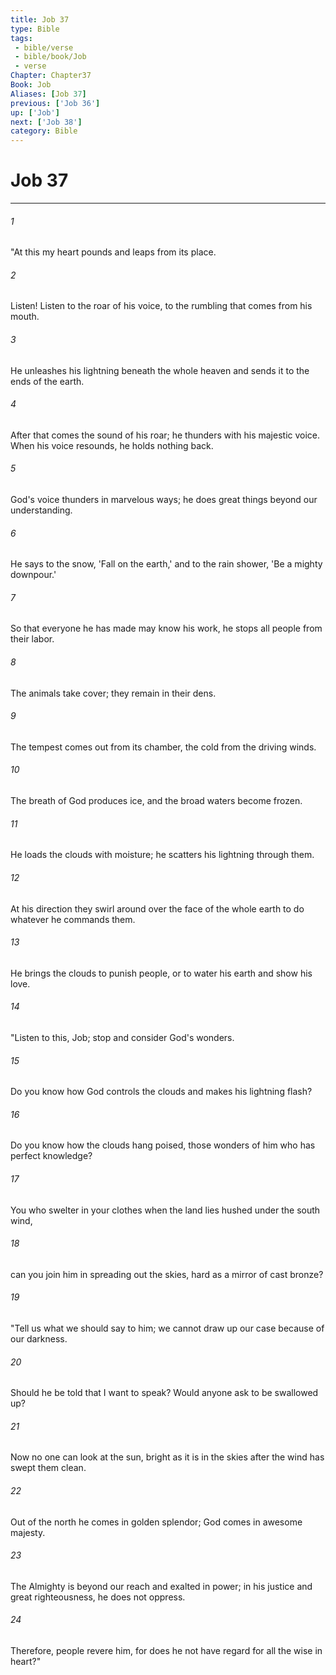 ```yaml
---
title: Job 37
type: Bible
tags:
 - bible/verse
 - bible/book/Job
 - verse
Chapter: Chapter37
Book: Job
Aliases: [Job 37]
previous: ['Job 36']
up: ['Job']
next: ['Job 38']
category: Bible
---
```

# Job 37

***


###### 1 
"At this my heart pounds and leaps from its place. 

###### 2 
Listen! Listen to the roar of his voice, to the rumbling that comes from his mouth. 

###### 3 
He unleashes his lightning beneath the whole heaven and sends it to the ends of the earth. 

###### 4 
After that comes the sound of his roar; he thunders with his majestic voice. When his voice resounds, he holds nothing back. 

###### 5 
God's voice thunders in marvelous ways; he does great things beyond our understanding. 

###### 6 
He says to the snow, 'Fall on the earth,' and to the rain shower, 'Be a mighty downpour.' 

###### 7 
So that everyone he has made may know his work, he stops all people from their labor. 

###### 8 
The animals take cover; they remain in their dens. 

###### 9 
The tempest comes out from its chamber, the cold from the driving winds. 

###### 10 
The breath of God produces ice, and the broad waters become frozen. 

###### 11 
He loads the clouds with moisture; he scatters his lightning through them. 

###### 12 
At his direction they swirl around over the face of the whole earth to do whatever he commands them. 

###### 13 
He brings the clouds to punish people, or to water his earth and show his love. 

###### 14 
"Listen to this, Job; stop and consider God's wonders. 

###### 15 
Do you know how God controls the clouds and makes his lightning flash? 

###### 16 
Do you know how the clouds hang poised, those wonders of him who has perfect knowledge? 

###### 17 
You who swelter in your clothes when the land lies hushed under the south wind, 

###### 18 
can you join him in spreading out the skies, hard as a mirror of cast bronze? 

###### 19 
"Tell us what we should say to him; we cannot draw up our case because of our darkness. 

###### 20 
Should he be told that I want to speak? Would anyone ask to be swallowed up? 

###### 21 
Now no one can look at the sun, bright as it is in the skies after the wind has swept them clean. 

###### 22 
Out of the north he comes in golden splendor; God comes in awesome majesty. 

###### 23 
The Almighty is beyond our reach and exalted in power; in his justice and great righteousness, he does not oppress. 

###### 24 
Therefore, people revere him, for does he not have regard for all the wise in heart?" 
